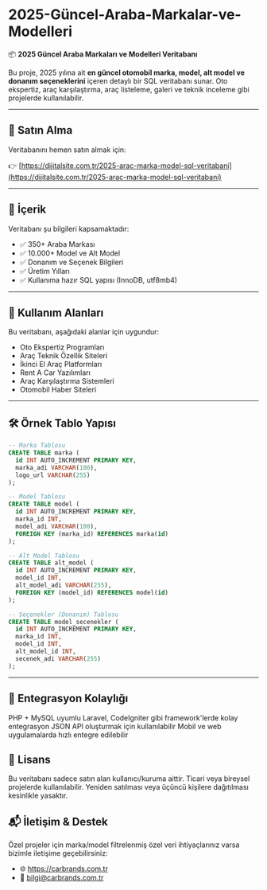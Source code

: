 # 2025-Güncel-Araba-Markalar-ve-Modelleri

📦 **2025 Güncel Araba Markaları ve Modelleri Veritabanı**

Bu proje, 2025 yılına ait **en güncel otomobil marka, model, alt model ve donanım seçeneklerini** içeren detaylı bir SQL veritabanı sunar. Oto ekspertiz, araç karşılaştırma, araç listeleme, galeri ve teknik inceleme gibi projelerde kullanılabilir.

---

## 🔗 Satın Alma

Veritabanını hemen satın almak için:

👉 [https://dijitalsite.com.tr/2025-arac-marka-model-sql-veritabani](https://dijitalsite.com.tr/2025-arac-marka-model-sql-veritabani)

---

## 📁 İçerik

Veritabanı şu bilgileri kapsamaktadır:

- ✅ 350+ Araba Markası  
- ✅ 10.000+ Model ve Alt Model  
- ✅ Donanım ve Seçenek Bilgileri  
- ✅ Üretim Yılları  
- ✅ Kullanıma hazır SQL yapısı (InnoDB, utf8mb4)

---

## 🧩 Kullanım Alanları

Bu veritabanı, aşağıdaki alanlar için uygundur:

- Oto Ekspertiz Programları  
- Araç Teknik Özellik Siteleri  
- İkinci El Araç Platformları  
- Rent A Car Yazılımları  
- Araç Karşılaştırma Sistemleri  
- Otomobil Haber Siteleri  

---

## 🛠 Örnek Tablo Yapısı

```sql
-- Marka Tablosu
CREATE TABLE marka (
  id INT AUTO_INCREMENT PRIMARY KEY,
  marka_adi VARCHAR(100),
  logo_url VARCHAR(255)
);

-- Model Tablosu
CREATE TABLE model (
  id INT AUTO_INCREMENT PRIMARY KEY,
  marka_id INT,
  model_adi VARCHAR(100),
  FOREIGN KEY (marka_id) REFERENCES marka(id)
);

-- Alt Model Tablosu
CREATE TABLE alt_model (
  id INT AUTO_INCREMENT PRIMARY KEY,
  model_id INT,
  alt_model_adi VARCHAR(255),
  FOREIGN KEY (model_id) REFERENCES model(id)
);

-- Seçenekler (Donanım) Tablosu
CREATE TABLE model_secenekler (
  id INT AUTO_INCREMENT PRIMARY KEY,
  marka_id INT,
  model_id INT,
  alt_model_id INT,
  secenek_adi VARCHAR(255)
);
```
---

## 🧩 Entegrasyon Kolaylığı
PHP + MySQL uyumlu
Laravel, CodeIgniter gibi framework'lerde kolay entegrasyon
JSON API oluşturmak için kullanılabilir
Mobil ve web uygulamalarda hızlı entegre edilebilir

## 📄 Lisans
Bu veritabanı sadece satın alan kullanıcı/kuruma aittir.
Ticari veya bireysel projelerde kullanılabilir.
Yeniden satılması veya üçüncü kişilere dağıtılması kesinlikle yasaktır.

## 📬 İletişim & Destek
Özel projeler için marka/model filtrelenmiş özel veri ihtiyaçlarınız varsa bizimle iletişime geçebilirsiniz:

- 🌐 https://carbrands.com.tr
- 📧 bilgi@carbrands.com.tr


